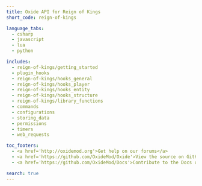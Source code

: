 ```yaml
---
title: Oxide API for Reign of Kings
short_code: reign-of-kings

language_tabs:
  - csharp
  - javascript
  - lua
  - python

includes:
  - reign-of-kings/getting_started
  - plugin_hooks
  - reign-of-kings/hooks_general
  - reign-of-kings/hooks_player
  - reign-of-kings/hooks_entity
  - reign-of-kings/hooks_structure
  - reign-of-kings/library_functions
  - commands
  - configurations
  - storing_data
  - permissions
  - timers
  - web_requests

toc_footers:
  - <a href='http://oxidemod.org'>Get help on our forums</a>
  - <a href='https://github.com/OxideMod/Oxide'>View the source on GitHub</a>
  - <a href='https://github.com/OxideMod/Docs'>Contribute to the Docs on GitHub</a>

search: true
---
```

